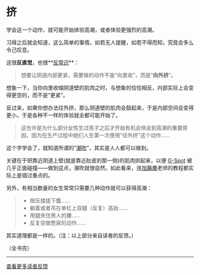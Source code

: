 # 挤

学会这一个动作，就可能开始体验高潮，或者体验更强烈的高潮。

习得之后就会知道，这么简单的事情，如若无人提醒，如若不得而知，究竟会多么令己叹息。

这很**反直觉**，也很**[反常识](more.md)**：

> 想要让阴道内部更紧，需要做的动作不是“向里收”，而是“**向外挤**”。

想象一下，当你向里收缩阴道壁的肌肉之时，与想象的恰恰相反，内部实际上会变得更空的，而不是“更紧”。

反过来，如果你想办法往外挤，那么阴道壁的肌肉会鼓起来，于是内部空间会变得更小，于是各种不一样的体验就全都可能开始了。

> 这也许是为什么部分女性生过孩子之后才开始有机会体会到高潮的重要原因，因为在生产过程中她们人生第一次使用“往外挤”这个动作……

这个字学会了，就知道所谓的“[潮吹](http://zh.wikipedia.org/wiki/潮吹)”，其实是人人都可以做到。

关键在于把靠近阴道上壁(就是靠近肚皮的那一侧)的肌肉拱起来，以便 [G-Spot](http://zh.wikipedia.org/wiki/G点) 被几乎正面碰撞——做到这点，潮吹就很自然。如此看来，连[加藤鹰](http://zh.wikipedia.org/wiki/加藤鷹)老师的教程都实际上是错过重点的。

另外，有相当数量的女生常常只需要几种动作就可以获得高潮：

> * 按压揉搓下腹……
> * 躺着或者吊在单杠上双腿（反复）高抬……
> * 用腿夹住男人的腰……
> * 反复空做憋尿的动作……

其实道理都是一样的。（注：以上部分来自读者的反馈。）

（全书完）

<hr />

[查看更多读者反馈](from-readers.md)

